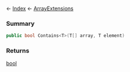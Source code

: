 ← [Index](Api-Index) ← [ArrayExtensions](System.ArrayExtensions)

### Summary

```csharp
public bool Contains<T>(T[] array, T element)
```

### Returns

[bool](System.Boolean)

